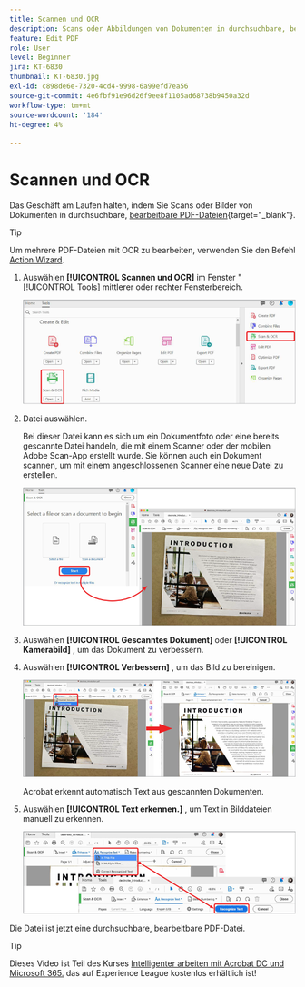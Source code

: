 ```yaml
---
title: Scannen und OCR
description: Scans oder Abbildungen von Dokumenten in durchsuchbare, bearbeitbare PDF-Dateien konvertieren und die Qualität der Ausgabedatei anpassen
feature: Edit PDF
role: User
level: Beginner
jira: KT-6830
thumbnail: KT-6830.jpg
exl-id: c898de6e-7320-4cd4-9998-6a99efd7ea56
source-git-commit: 4e6fbf91e96d26f9ee8f1105ad68738b9450a32d
workflow-type: tm+mt
source-wordcount: '184'
ht-degree: 4%

---
```


# Scannen und OCR

Das Geschäft am Laufen halten, indem Sie Scans oder Bilder von Dokumenten in durchsuchbare, [bearbeitbare PDF-Dateien](https://www.adobe.com/de/acrobat/online/pdf-editor.html){target="_blank"}.

>[!TIP]
>
>Um mehrere PDF-Dateien mit OCR zu bearbeiten, verwenden Sie den Befehl [Action Wizard](../advanced-tasks/action.md).

1. Auswählen **[!UICONTROL Scannen und OCR]** im Fenster &quot; [!UICONTROL Tools] mittlerer oder rechter Fensterbereich.

   ![Schritt 1 scannen](../assets/Scan_1.png)

1. Datei auswählen.

   Bei dieser Datei kann es sich um ein Dokumentfoto oder eine bereits gescannte Datei handeln, die mit einem Scanner oder der mobilen Adobe Scan-App erstellt wurde. Sie können auch ein Dokument scannen, um mit einem angeschlossenen Scanner eine neue Datei zu erstellen.

   ![Schritt 2 scannen](../assets/Scan_2.png)

1. Auswählen **[!UICONTROL Gescanntes Dokument]** oder **[!UICONTROL Kamerabild]** , um das Dokument zu verbessern.

1. Auswählen **[!UICONTROL Verbessern]** , um das Bild zu bereinigen.

   ![Scan Schritt 3](../assets/Scan_3.png)

   Acrobat erkennt automatisch Text aus gescannten Dokumenten.

1. Auswählen **[!UICONTROL Text erkennen.]** , um Text in Bilddateien manuell zu erkennen.

   ![Schritt 4 scannen](../assets/Scan_4.png)

Die Datei ist jetzt eine durchsuchbare, bearbeitbare PDF-Datei.

>[!TIP]
>
>Dieses Video ist Teil des Kurses [Intelligenter arbeiten mit Acrobat DC und Microsoft 365.](https://experienceleague.adobe.com/?recommended=Acrobat-U-1-2021.microsoft365) das auf Experience League kostenlos erhältlich ist!
